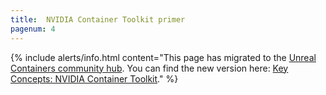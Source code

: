 ```yaml
---
title:  NVIDIA Container Toolkit primer
pagenum: 4
---
```


{% include alerts/info.html content="This page has migrated to the [Unreal Containers community hub](https://unrealcontainers.com/). You can find the new version here: [Key Concepts: NVIDIA Container Toolkit](https://unrealcontainers.com/docs/concepts/nvidia-docker)." %}
